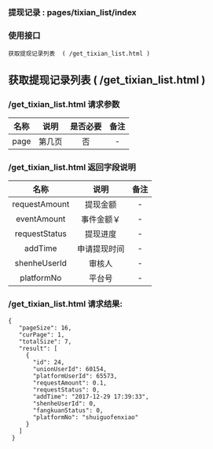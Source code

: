 ### 提现记录 :   pages/tixian_list/index

### 使用接口

    获取提现记录列表  ( /get_tixian_list.html )

##  获取提现记录列表  ( /get_tixian_list.html )
###   /get_tixian_list.html 请求参数

|名称|说明|是否必要|备注
|:---:|:---:|:---:|:---:|
|page|第几页|否|-

### /get_tixian_list.html  返回字段说明

|名称|说明|备注
|:---:|:---:|:---:|
|requestAmount|提现金额|-
|eventAmount|事件金额￥|-
|requestStatus|提现进度|-
|addTime|申请提现时间|-
|shenheUserId|审核人|-
|platformNo|平台号|-


###  /get_tixian_list.html 请求结果:

    {
       "pageSize": 16,
       "curPage": 1,
       "totalSize": 7,
       "result": [
         {
           "id": 24,
           "unionUserId": 60154,
           "platformUserId": 65573,
           "requestAmount": 0.1,
           "requestStatus": 0,
           "addTime": "2017-12-29 17:39:33",
           "shenheUserId": 0,
           "fangkuanStatus": 0,
           "platformNo": "shuiguofenxiao"
         }
       ]
     }